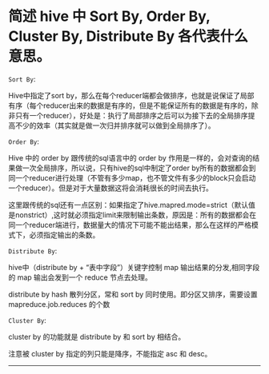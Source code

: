 # 简述 hive 中 Sort By, Order By, Cluster By, Distribute By 各代表什么意思。

`Sort By`:

Hive中指定了sort by，那么在每个reducer端都会做排序，也就是说保证了局部有序（每个reducer出来的数据是有序的，但是不能保证所有的数据是有序的，除非只有一个reducer），好处是：执行了局部排序之后可以为接下去的全局排序提高不少的效率（其实就是做一次归并排序就可以做到全局排序了）。

`Order By`:

Hive 中的 order by 跟传统的sql语言中的 order by 作用是一样的，会对查询的结果做一次全局排序，所以说，只有hive的sql中制定了order by所有的数据都会到同一个reducer进行处理（不管有多少map，也不管文件有多少的block只会启动一个reducer）。但是对于大量数据这将会消耗很长的时间去执行。

这里跟传统的sql还有一点区别：如果指定了hive.mapred.mode=strict（默认值是nonstrict）,这时就必须指定limit来限制输出条数，原因是：所有的数据都会在同一个reducer端进行，数据量大的情况下可能不能出结果，那么在这样的严格模式下，必须指定输出的条数。

`Distribute By`:

hive中（distribute by + “表中字段”）关键字控制 map 输出结果的分发,相同字段的 map 输出会发到一个 reduce 节点去处理。

distribute by hash 散列分区，常和 sort by 同时使用。即分区又排序，需要设置 mapreduce.job.reduces 的个数

`Cluster By`:

cluster by 的功能就是 distribute by 和 sort by 相结合。

注意被 cluster by 指定的列只能是降序，不能指定 asc 和 desc。

---

#
